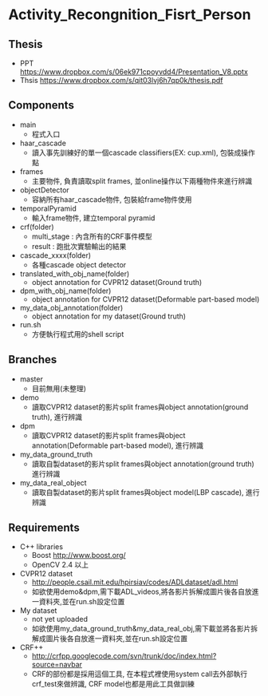 Activity_Recongnition_Fisrt_Person
==========

## Thesis
- PPT https://www.dropbox.com/s/06ek971cpoyvdd4/Presentation_V8.pptx
- Thsis https://www.dropbox.com/s/qit03lvj6h7qp0k/thesis.pdf

## Components

- main
  - 程式入口
- haar_cascade
  - 讀入事先訓練好的單一個cascade classifiers(EX: cup.xml), 包裝成操作點
- frames
  - 主要物件, 負責讀取split frames, 並online操作以下兩種物件來進行辨識
- objectDetector
  - 容納所有haar_cascade物件, 包裝給frame物件使用
- temporalPyramid
  - 輸入frame物件, 建立temporal pyramid  
- crf(folder)
  - multi_stage : 內含所有的CRF事件模型
  - result : 跑批次實驗輸出的結果
- cascade_xxxx(folder)
  - 各種cascade object detector 
- translated_with_obj_name(folder)
  - object annotation for CVPR12 dataset(Ground truth)
- dpm_with_obj_name(folder)
  - object annotation for CVPR12 dataset(Deformable part-based model)
- my_data_obj_annotation(folder)
  - object annotation for my dataset(Ground truth)
- run.sh
  - 方便執行程式用的shell script 

## Branches

- master
  - 目前無用(未整理)
- demo
  - 讀取CVPR12 dataset的影片split frames與object annotation(ground truth), 進行辨識
- dpm
  - 讀取CVPR12 dataset的影片split frames與object annotation(Deformable part-based model), 進行辨識
- my_data_ground_truth
  - 讀取自製dataset的影片split frames與object annotation(ground truth) 進行辨識
- my_data_real_object
  - 讀取自製dataset的影片split frames與object model(LBP cascade), 進行辨識

## Requirements
- C++ libraries
  - Boost http://www.boost.org/
  - OpenCV 2.4 以上
- CVPR12 dataset
  - http://people.csail.mit.edu/hpirsiav/codes/ADLdataset/adl.html
  - 如欲使用demo&dpm,需下載ADL_videos,將各影片拆解成圖片後各自放進一資料夾,並在run.sh設定位置
- My dataset
  - not yet uploaded
  - 如欲使用my_data_ground_truth&my_data_real_obj,需下載並將各影片拆解成圖片後各自放進一資料夾,並在run.sh設定位置
- CRF++
  - http://crfpp.googlecode.com/svn/trunk/doc/index.html?source=navbar
  - CRF的部份都是採用這個工具, 在本程式裡使用system call去外部執行crf_test來做辨識, CRF model也都是用此工具做訓練
